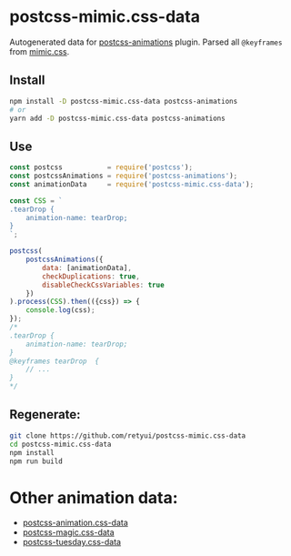 
# postcss-mimic.css-data

Autogenerated data for [postcss-animations](https://github.com/retyui/postcss-animations) plugin.
Parsed all `@keyframes` from [mimic.css](https://erictreacy.me/mimic.css/).

## Install
```bash
npm install -D postcss-mimic.css-data postcss-animations
# or
yarn add -D postcss-mimic.css-data postcss-animations
```

## Use
```js
const postcss           = require('postcss');
const postcssAnimations = require('postcss-animations');
const animationData     = require('postcss-mimic.css-data');

const CSS = `
.tearDrop {
    animation-name: tearDrop;
}
`;

postcss(
    postcssAnimations({
        data: [animationData],
        checkDuplications: true,
        disableCheckCssVariables: true
    })
).process(CSS).then(({css}) => {
    console.log(css);
});
/*
.tearDrop {
    animation-name: tearDrop;
}
@keyframes tearDrop  {
    // ...
}
*/
```

## Regenerate:
```bash
git clone https://github.com/retyui/postcss-mimic.css-data
cd postcss-mimic.css-data
npm install
npm run build
```

# Other animation data:
- [postcss-animation.css-data](https://github.com/retyui/postcss-animation.css-data)
- [postcss-magic.css-data](https://github.com/retyui/postcss-magic.css-data)
- [postcss-tuesday.css-data](https://github.com/retyui/postcss-tuesday.css-data)
